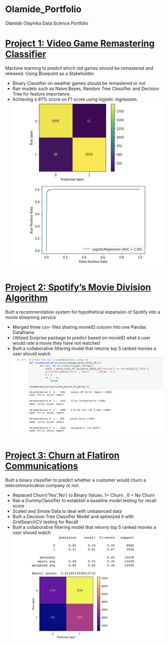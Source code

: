 # Olamide_Portfolio
Olamide Olayinka Data Science Portfolio 

# [Project 1: Video Game Remastering Classifier](https://github.com/olamide-h/Video-Game-Remastering-Classifier)
Machine learning to predict which old games should be remastered and released. Using Bluepoint as a Stakeholder.
- Binary Classifier on weather games should be remastered or not
- Ran models such as Naive Beyes, Random Tree Classifier and Decision Tree for feature importance.
- Achieving a 97% score on F1 score using logistic regression.
![](https://github.com/olamide-h/Olamide_Portfolio/blob/main/images/video_games%20results.png)

# [Project 2: Spotify’s Movie Division Algorithm](https://github.com/DaraNadine/Project_4_RecSystems)
Built a recommendation system for hypothetical expansion of Spotify into a movie streaming service 
- Merged three csv- files sharing movieID column into one Pandas Dataframe
- Utilized Surprise package to predict based on movieID what a user would rate a movie they have not watched 
- Built a collaborative filtering model that returns top 5 ranked movies a user should watch 
![](/images/Reccomendations.png)

# [Project 3: Churn at Flatiron Communications](https://github.com/chris-helmerson/Cellular_Customer_Churn_Prediction)
Built a binary classifier to predict whether a customer would churn a telecommunication company or not. 
- Replaced Churn(‘Yes’,’No’) to Binary Values.  1= Churn , 0 = No Churn
- Ran a DummyClassifier to establish a baseline model testing for recall score
- Scaled and Smote Data to deal with unbalanced data
- Built a Decision Tree Classifier Model and optimized it with GridSearchCV testing for Recall
- Built a collaborative filtering model that returns top 5 ranked movies a user should watch 
![](/images/churn_results.png)
